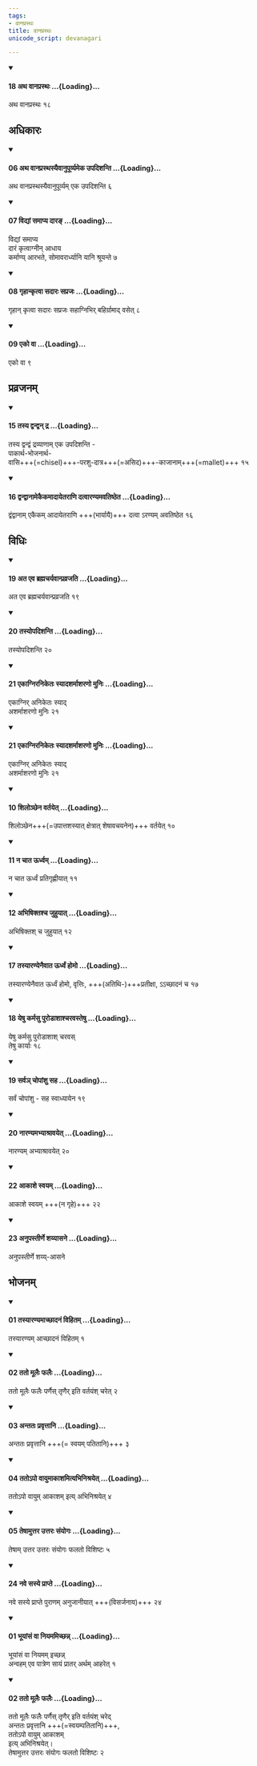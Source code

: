 ```yaml
---
tags:
- वानप्रस्थः
title: वानप्रस्थः
unicode_script: devanagari

---
```

<div class="js_include" newlevelforh1="4" unfilled url="/vedAH_yajuH/taittirIyam/sUtram/ApastambaH/dharma-sUtram/vishvAsa-prastutiH/2/09/21/18_atha_vAnaprasthaH.md">
<details open><summary><h4>18 अथ वानप्रस्थः ...{Loading}...</h4></summary>

अथ वानप्रस्थः १८
</details>
</div>
  

## अधिकारः
<div class="js_include" newlevelforh1="4" unfilled url="/vedAH_yajuH/taittirIyam/sUtram/ApastambaH/dharma-sUtram/vishvAsa-prastutiH/2/09/22/06_atha_vAnaprasthasyaivAnupUrvyameka_upadishanti.md">
<details open><summary><h4>06 अथ वानप्रस्थस्यैवानुपूर्व्यमेक उपदिशन्ति ...{Loading}...</h4></summary>

अथ वानप्रस्थस्यैवानुपूर्व्यम् एक उपदिशन्ति ६
</details>
</div>
<div class="js_include" newlevelforh1="4" unfilled url="/vedAH_yajuH/taittirIyam/sUtram/ApastambaH/dharma-sUtram/vishvAsa-prastutiH/2/09/22/07_vidyAM_samApya_dAra~N.md">
<details open><summary><h4>07 विद्यां समाप्य दारङ् ...{Loading}...</h4></summary>

विद्यां समाप्य  
दारं कृत्वाग्नीन् आधाय  
कर्माण्य् आरभते, सोमावरार्ध्यानि यानि श्रूयन्ते ७
</details>
</div>
<div class="js_include" newlevelforh1="4" unfilled url="/vedAH_yajuH/taittirIyam/sUtram/ApastambaH/dharma-sUtram/vishvAsa-prastutiH/2/09/22/08_gRhAnkRtvA_sadAraH_saprajaH.md">
<details open><summary><h4>08 गृहान्कृत्वा सदारः सप्रजः ...{Loading}...</h4></summary>

गृहान् कृत्वा सदारः सप्रजः सहाग्निभिर् बहिर्ग्रामाद् वसेत् ८
</details>
</div>
<div class="js_include" newlevelforh1="4" unfilled url="/vedAH_yajuH/taittirIyam/sUtram/ApastambaH/dharma-sUtram/vishvAsa-prastutiH/2/09/22/09_eko_vA.md">
<details open><summary><h4>09 एको वा ...{Loading}...</h4></summary>

एको वा ९
</details>
</div>
  


## प्रव्रजनम्
<div class="js_include" newlevelforh1="4" unfilled url="/vedAH_yajuH/taittirIyam/sUtram/ApastambaH/dharma-sUtram/vishvAsa-prastutiH/2/09/22/15_tasya_dvandvan_dra.md">
<details open><summary><h4>15 तस्य द्वन्द्वन् द्र ...{Loading}...</h4></summary>

तस्य द्वन्द्वं द्रव्याणाम् एक उपदिशन्ति -  
पाकार्थ-भोजनार्थ-  
वासि+++(=chisel)+++-परशु-दात्र+++(=असिद)+++-काजानाम्+++(=mallet)+++ १५
</details>
</div>
<div class="js_include" newlevelforh1="4" unfilled url="/vedAH_yajuH/taittirIyam/sUtram/ApastambaH/dharma-sUtram/vishvAsa-prastutiH/2/09/22/16_dvandvAnAmekaikamAdAyetarANi_datvAraNyamavatiShTheta.md">
<details open><summary><h4>16 द्वन्द्वानामेकैकमादायेतराणि दत्वारण्यमवतिष्ठेत ...{Loading}...</h4></summary>

द्वंद्वानाम् एकैकम् आदायेतराणि +++(भार्यायै)+++ दत्वा ऽरण्यम् अवतिष्ठेत १६
</details>
</div>
  

## विधिः
<div class="js_include" newlevelforh1="4" unfilled url="/vedAH_yajuH/taittirIyam/sUtram/ApastambaH/dharma-sUtram/vishvAsa-prastutiH/2/09/21/19_ata_eva_brahmacharyavAnpravrajati.md">
<details open><summary><h4>19 अत एव ब्रह्मचर्यवान्प्रव्रजति ...{Loading}...</h4></summary>

अत एव ब्रह्मचर्यवान्प्रव्रजति १९
</details>
</div>
<div class="js_include" newlevelforh1="4" unfilled url="/vedAH_yajuH/taittirIyam/sUtram/ApastambaH/dharma-sUtram/vishvAsa-prastutiH/2/09/21/20_tasyopadishanti.md">
<details open><summary><h4>20 तस्योपदिशन्ति ...{Loading}...</h4></summary>

तस्योपदिशन्ति २०
</details>
</div>
<div class="js_include" newlevelforh1="4" unfilled url="/vedAH_yajuH/taittirIyam/sUtram/ApastambaH/dharma-sUtram/vishvAsa-prastutiH/2/09/21/21_ekAgniraniketaH_syAdasharmAsharaNo_muniH.md">
<details open><summary><h4>21 एकाग्निरनिकेतः स्यादशर्माशरणो मुनिः ...{Loading}...</h4></summary>

एकाग्निर् अनिकेतः स्याद्  
अशर्माशरणो मुनिः २१
</details>
</div>
<div class="js_include" newlevelforh1="4" unfilled url="/vedAH_yajuH/taittirIyam/sUtram/ApastambaH/dharma-sUtram/vishvAsa-prastutiH/2/09/21/21_ekAgniraniketaH_syAdasharmAsharaNo_muniH.md">
<details open><summary><h4>21 एकाग्निरनिकेतः स्यादशर्माशरणो मुनिः ...{Loading}...</h4></summary>

एकाग्निर् अनिकेतः स्याद्  
अशर्माशरणो मुनिः २१
</details>
</div>
<div class="js_include" newlevelforh1="4" unfilled url="/vedAH_yajuH/taittirIyam/sUtram/ApastambaH/dharma-sUtram/vishvAsa-prastutiH/2/09/22/10_shilonChena_vartayet.md">
<details open><summary><h4>10 शिलोञ्छेन वर्तयेत् ...{Loading}...</h4></summary>

शिलोञ्छेन+++(=उपात्तशस्यात् क्षेत्रात्
शेषावचयनेन)+++ वर्तयेत् १०
</details>
</div>
<div class="js_include" newlevelforh1="4" unfilled url="/vedAH_yajuH/taittirIyam/sUtram/ApastambaH/dharma-sUtram/vishvAsa-prastutiH/2/09/22/11_na_chAta_Urdhvam.md">
<details open><summary><h4>11 न चात ऊर्ध्वम् ...{Loading}...</h4></summary>

न चात ऊर्ध्वं प्रतिगृह्णीयात् ११
</details>
</div>
<div class="js_include" newlevelforh1="4" unfilled url="/vedAH_yajuH/taittirIyam/sUtram/ApastambaH/dharma-sUtram/vishvAsa-prastutiH/2/09/22/12_abhiShiktashcha_juhuyAt.md">
<details open><summary><h4>12 अभिषिक्तश्च जुहुयात् ...{Loading}...</h4></summary>

अभिषिक्तश् च जुहुयात् १२
</details>
</div>
<div class="js_include" newlevelforh1="4" unfilled url="/vedAH_yajuH/taittirIyam/sUtram/ApastambaH/dharma-sUtram/vishvAsa-prastutiH/2/09/22/17_tasyAraNyenaivAta_UrdhvaM_homo.md">
<details open><summary><h4>17 तस्यारण्येनैवात ऊर्ध्वं होमो ...{Loading}...</h4></summary>

तस्यारण्येनैवात ऊर्ध्वं होमो, वृत्तिः, +++(अतिथि-)+++प्रतीक्षा, ऽऽच्छादनं च १७
</details>
</div>
<div class="js_include" newlevelforh1="4" unfilled url="/vedAH_yajuH/taittirIyam/sUtram/ApastambaH/dharma-sUtram/vishvAsa-prastutiH/2/09/22/18_yeShu_karmasu_puroDAshAshcharavasteShu.md">
<details open><summary><h4>18 येषु कर्मसु पुरोडाशाश्चरवस्तेषु ...{Loading}...</h4></summary>

येषु कर्मसु पुरोडाशाश् चरवस्  
तेषु कार्याः १८
</details>
</div>
<div class="js_include" newlevelforh1="4" unfilled url="/vedAH_yajuH/taittirIyam/sUtram/ApastambaH/dharma-sUtram/vishvAsa-prastutiH/2/09/22/19_sarva~n_chopAMshu_saha.md">
<details open><summary><h4>19 सर्वञ् चोपांशु सह ...{Loading}...</h4></summary>

सर्वं चोपांशु - सह स्वाध्यायेन १९
</details>
</div>
<div class="js_include" newlevelforh1="4" unfilled url="/vedAH_yajuH/taittirIyam/sUtram/ApastambaH/dharma-sUtram/vishvAsa-prastutiH/2/09/22/20_nAraNyamabhyAshrAvayet.md">
<details open><summary><h4>20 नारण्यमभ्याश्रावयेत् ...{Loading}...</h4></summary>

नारण्यम् अभ्याश्रावयेत् २०
</details>
</div>
<div class="js_include" newlevelforh1="4" unfilled url="/vedAH_yajuH/taittirIyam/sUtram/ApastambaH/dharma-sUtram/vishvAsa-prastutiH/2/09/22/22_AkAshe_svayam.md">
<details open><summary><h4>22 आकाशे स्वयम् ...{Loading}...</h4></summary>

आकाशे स्वयम् +++(न गृहे)+++ २२
</details>
</div>
<div class="js_include" newlevelforh1="4" unfilled url="/vedAH_yajuH/taittirIyam/sUtram/ApastambaH/dharma-sUtram/vishvAsa-prastutiH/2/09/22/23_anupastIrNe_shayyAsane.md">
<details open><summary><h4>23 अनुपस्तीर्णे शय्यासने ...{Loading}...</h4></summary>

अनुपस्तीर्णे शय्य्-आसने
</details>
</div>
  

## भोजनम्
<div class="js_include" newlevelforh1="4" unfilled url="/vedAH_yajuH/taittirIyam/sUtram/ApastambaH/dharma-sUtram/vishvAsa-prastutiH/2/09/22/01_tasyAraNyamAchChAdanaM_vihitam.md">
<details open><summary><h4>01 तस्यारण्यमाच्छादनं विहितम् ...{Loading}...</h4></summary>

तस्यारण्यम् आच्छादनं विहितम् १
</details>
</div>
<div class="js_include" newlevelforh1="4" unfilled url="/vedAH_yajuH/taittirIyam/sUtram/ApastambaH/dharma-sUtram/vishvAsa-prastutiH/2/09/22/02_tato_mUlaiH_phalaiH.md">
<details open><summary><h4>02 ततो मूलैः फलैः ...{Loading}...</h4></summary>

ततो मूलैः फलैः पर्णैस् तृणैर् इति वर्तयंश् चरेत् २
</details>
</div>
<div class="js_include" newlevelforh1="4" unfilled url="/vedAH_yajuH/taittirIyam/sUtram/ApastambaH/dharma-sUtram/vishvAsa-prastutiH/2/09/22/03_antataH_pravRttAni.md">
<details open><summary><h4>03 अन्ततः प्रवृत्तानि ...{Loading}...</h4></summary>

अन्ततः प्रवृत्तानि +++(= स्वयम् पतितानि)+++ ३
</details>
</div>
<div class="js_include" newlevelforh1="4" unfilled url="/vedAH_yajuH/taittirIyam/sUtram/ApastambaH/dharma-sUtram/vishvAsa-prastutiH/2/09/22/04_tato-po_vAyumAkAshamityabhinishrayet.md">
<details open><summary><h4>04 ततोऽपो वायुमाकाशमित्यभिनिश्रयेत् ...{Loading}...</h4></summary>

ततोऽपो वायुम् आकाशम् इत्य् अभिनिश्रयेत् ४
</details>
</div>
<div class="js_include" newlevelforh1="4" unfilled url="/vedAH_yajuH/taittirIyam/sUtram/ApastambaH/dharma-sUtram/vishvAsa-prastutiH/2/09/22/05_teShAmuttara_uttaraH_saMyogaH.md">
<details open><summary><h4>05 तेषामुत्तर उत्तरः संयोगः ...{Loading}...</h4></summary>

तेषाम् उत्तर उत्तरः संयोगः फलतो विशिष्टः ५
</details>
</div>
<div class="js_include" newlevelforh1="4" unfilled url="/vedAH_yajuH/taittirIyam/sUtram/ApastambaH/dharma-sUtram/vishvAsa-prastutiH/2/09/22/24_nave_sasye_prApte.md">
<details open><summary><h4>24 नवे सस्ये प्राप्ते ...{Loading}...</h4></summary>

नवे सस्ये प्राप्ते पुराणम् अनुजानीयात् +++(विसर्जनाय)+++ २४
</details>
</div>
<div class="js_include" newlevelforh1="4" unfilled url="/vedAH_yajuH/taittirIyam/sUtram/ApastambaH/dharma-sUtram/vishvAsa-prastutiH/2/09/23/01_bhUyAMsaM_vA_niyamamichChann.md">
<details open><summary><h4>01 भूयांसं वा नियममिच्छन्न् ...{Loading}...</h4></summary>

भूयांसं वा नियमम् इच्छन्न्  
अन्वहम् एव पात्रेण सायं प्रातर् अर्थम् आहरेत् १
</details>
</div>
<div class="js_include" newlevelforh1="4" unfilled url="/vedAH_yajuH/taittirIyam/sUtram/ApastambaH/dharma-sUtram/vishvAsa-prastutiH/2/09/23/02_tato_mUlaiH_phalaiH.md">
<details open><summary><h4>02 ततो मूलैः फलैः ...{Loading}...</h4></summary>

ततो मूलैः फलैः पर्णैस् तृणैर् इति वर्तयंश् चरेद्  
अन्ततः प्रवृत्तानि +++(=स्वयम्पतितानि)+++,  
ततोऽपो वायुम् आकाशम्  
इत्य् अभिनिश्रयेत्।  
तेषामुत्तर उत्तरः संयोगः फलतो विशिष्टः २
</details>
</div>